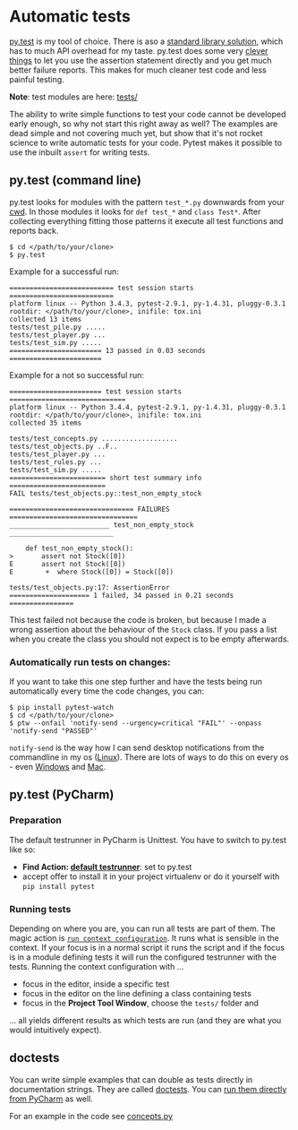 # Automatic tests

[py.test](http://pytest.org) is my tool of choice. There is aso a [standard library solution](https://docs.python.org/3/library/unittest.html), which has to much API overhead for my taste. py.test does some very [clever things](https://pytest.org/latest/assert.html) to let you use the assertion statement directly and you get much better failure reports. This makes for much cleaner test code and less painful testing. 

**Note**: test modules are here: [tests/](https://github.com/obestwalter/mau-mau/tree/master/tests)

The ability to write simple functions to test your code cannot be developed early enough, so why not start this right away as well? The examples are dead simple and not covering much yet, but show that it's not rocket science to write automatic tests for your code. Pytest makes it possible to use the inbuilt `assert` for writing tests.

## py.test (command line)

py.test looks for modules with the pattern `test_*.py` downwards from your [cwd](https://en.wikipedia.org/wiki/Working_directory). In those modules it looks for `def test_*` and `class Test*`. After collecting everything fitting those patterns it execute all test functions and reports back.

    $ cd </path/to/your/clone>
    $ py.test
    
Example for a successful run:

    ========================== test session starts ==========================
    platform linux -- Python 3.4.3, pytest-2.9.1, py-1.4.31, pluggy-0.3.1
    rootdir: </path/to/your/clone>, inifile: tox.ini
    collected 13 items 
    tests/test_pile.py .....
    tests/test_player.py ...
    tests/test_sim.py .....
    ======================= 13 passed in 0.03 seconds =======================

Example for a not so successful run:
    
    ======================= test session starts =============================
    platform linux -- Python 3.4.4, pytest-2.9.1, py-1.4.31, pluggy-0.3.1
    rootdir: </path/to/your/clone>, inifile: tox.ini
    collected 35 items 
    
    tests/test_concepts.py ...................
    tests/test_objects.py ..F..
    tests/test_player.py ...
    tests/test_rules.py ...
    tests/test_sim.py .....
    ======================== short test summary info ========================
    FAIL tests/test_objects.py::test_non_empty_stock
    
    =============================== FAILURES ================================
    _________________________ test_non_empty_stock __________________________
    
        def test_non_empty_stock():
    >       assert not Stock([0])
    E       assert not Stock([0])
    E        +  where Stock([0]) = Stock([0])
    
    tests/test_objects.py:17: AssertionError
    ==================== 1 failed, 34 passed in 0.21 seconds ================

This test failed not because the code is broken, but because I made a wrong assertion about the behaviour of the `Stock` class. If you pass a list when you create the class you should not expect is to be empty afterwards.

### Automatically run tests on changes:

If you want to take this one step further and have the tests being run automatically every time the code changes, you can:

    $ pip install pytest-watch
    $ cd </path/to/your/clone>
    $ ptw --onfail 'notify-send --urgency=critical "FAIL"' --onpass 'notify-send "PASSED"'
    
`notify-send` is the way how I can send desktop notifications from the commandline in my os ([Linux](https://wiki.archlinux.org/index.php/Desktop_notifications)). There are lots of ways to do this on every os - even [Windows](https://github.com/nels-o/toaster) and [Mac](https://github.com/julienXX/terminal-notifier).

## py.test (PyCharm)

### Preparation

The default testrunner in PyCharm is Unittest. You have to switch to py.test like so: 
* **Find Action: [default testrunner](https://www.jetbrains.com/help/pycharm/2016.1/testing-frameworks.html)**: set to py.test 
* accept offer to install it in your project virtualenv or do it yourself with `pip install pytest`

### Running tests

Depending on where you are, you can run all tests are part of them. The magic action is [`run context configuration`](https://www.jetbrains.com/help/pycharm/2016.1/creating-and-saving-temporary-run-debug-configurations.html). It runs what is sensible in the context. If your focus is in a normal script it runs the script and if the focus is in a module defining tests it will run the configured testrunner with the tests. Running the context configuration with ...

* focus in the editor, inside a specific test
* focus in the editor on the line defining a class containing tests
* focus in the **Project Tool Window**, choose the `tests/` folder and 

... all yields different results as which tests are run (and they are what you would intuitively expect).

## doctests

You can write simple examples that can double as tests directly in documentation strings. They are called [doctests](https://docs.python.org/3.5/library/doctest.html). You can [run them directly from PyCharm](https://www.jetbrains.com/help/pycharm/2016.1/run-debug-configuration-doctest.html) as well.

For an example in the code see [concepts.py](https://github.com/obestwalter/mau-mau/blob/master/mau_mau/concepts.py)
